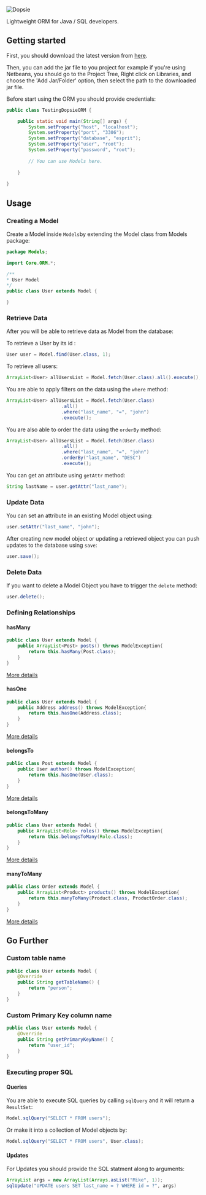 ![Dopsie](https://i.imgur.com/6BTvfLq.png)

Lightweight ORM for Java / SQL developers.

## Getting started

First, you should download the latest version from [here](https://github.com/WassimKallel/DopsieORM/releases).

Then, you can add the jar file to you project for example if you're using Netbeans, you should go to the Project Tree, Right click on Libraries, and choose the 'Add Jar/Folder' option, then select the path to the downloaded jar file.

Before start using the ORM you should provide credentials:

```java
public class TestingDopsieORM {

    public static void main(String[] args) {
        System.setProperty("host", "localhost");
        System.setProperty("port", "3306");
        System.setProperty("database", "esprit");
        System.setProperty("user", "root");
        System.setProperty("password", "root");
        
        // You can use Models here.
       
    }
    
}

```

## Usage

### Creating a Model
Create a Model inside `Models`by extending the Model class from Models package:

```java
package Models;

import Core.ORM.*;

/**
* User Model
*/
public class User extends Model {

}
```

### Retrieve Data
After you will be able to retrieve data as Model from the database:

To retrieve a User by its id :

```java
User user = Model.find(User.class, 1);
```

To retrieve all users:

```java
ArrayList<User> allUsersList = Model.fetch(User.class).all().execute();
```

You are able to apply filters on the data using the `where` method:


```java
ArrayList<User> allUsersList = Model.fetch(User.class)
					.all()
					.where("last_name", "=", "john")
					.execute();
```

You are also able to order the data using the `orderBy` method:

```java
ArrayList<User> allUsersList = Model.fetch(User.class)
					.all()
					.where("last_name", "=", "john")
					.orderBy("last_name", "DESC")
					.execute();
```

You can get an attribute using `getAttr` method:

```java
String lastName = user.getAttr("last_name");
```

### Update Data
You can set an attribute in an existing Model object using:

```java
user.setAttr("last_name", "john");
```

After creating new model object or updating a retrieved object you can push updates to the database using `save`:

```java
user.save();
```


### Delete Data
If you want to delete a Model Object you have to trigger the `delete` method:

```java
user.delete();
```



### Defining Relationships


#### hasMany

```java
public class User extends Model {
    public ArrayList<Post> posts() throws ModelException{
        return this.hasMany(Post.class);
    }
}
```
[More details](https://wassimkallel.github.io/DopsieORM/Core/ORM/RelationalModel.html#hasMany-java.lang.Class-java.lang.String-)

#### hasOne

```java
public class User extends Model {
    public Address address() throws ModelException{
        return this.hasOne(Address.class);
    }
}
```

[More details](https://wassimkallel.github.io/DopsieORM/Core/ORM/RelationalModel.html#hasOne-java.lang.Class-)

#### belongsTo

```java
public class Post extends Model {
    public User author() throws ModelException{
        return this.hasOne(User.class);
    }
}
```
[More details](https://wassimkallel.github.io/DopsieORM/Core/ORM/RelationalModel.html#belongsTo-java.lang.Class-java.lang.String-)

#### belongsToMany
```java
public class User extends Model {
    public ArrayList<Role> roles() throws ModelException{
        return this.belongsToMany(Role.class);
    }
}
```
[More details](https://wassimkallel.github.io/DopsieORM/Core/ORM/RelationalModel.html#belongsToMany-java.lang.Class-java.lang.String-)

#### manyToMany

```java
public class Order extends Model {
    public ArrayList<Product> products() throws ModelException{
        return this.manyToMany(Product.class, ProductOrder.class);
    }
}
```
[More details](https://wassimkallel.github.io/DopsieORM/Core/ORM/RelationalModel.html#manyToMany-java.lang.Class-java.lang.Class-java.lang.String-java.lang.String-)


## Go Further
### Custom table name

```java
public class User extends Model {
    @Override
    public String getTableName() {
        return "person";
    }
}

```
### Custom Primary Key column name

```java
public class User extends Model {
    @Override
    public String getPrimaryKeyName() {
        return "user_id";
    }
}
```


### Executing proper SQL
#### Queries
You are able to execute SQL queries by calling `sqlQuery` and it will return a `ResultSet`:

```java
Model.sqlQuery("SELECT * FROM users");
```

Or make it into a collection of Model objects by:

```java
Model.sqlQuery("SELECT * FROM users", User.class);
```
#### Updates
For Updates you should provide the SQL statment along to arguments:

```java
ArrayList args = new ArrayList(Arrays.asList("Mike", 1));
sqlUpdate("UPDATE users SET last_name = ? WHERE id = ?", args)
```














